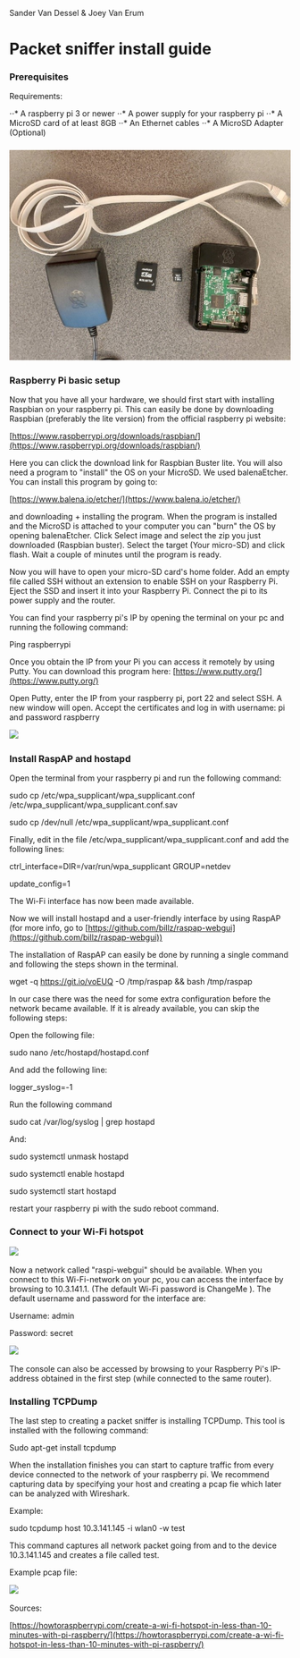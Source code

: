 Sander Van Dessel &amp; Joey Van Erum

# Packet sniffer install guide

### Prerequisites


Requirements:

⋅⋅* A raspberry pi 3 or newer
⋅⋅* A power supply for your raspberry pi
⋅⋅* A MicroSD card of at least 8GB
⋅⋅* An Ethernet cables
⋅⋅* A MicroSD Adapter (Optional)

###
<img src="images/1.jpg">

### Raspberry Pi basic setup

Now that you have all your hardware, we should first start with installing Raspbian on your raspberry pi. This can easily be done by downloading Raspbian (preferably the lite version) from the official raspberry pi website:

[https://www.raspberrypi.org/downloads/raspbian/](https://www.raspberrypi.org/downloads/raspbian/)

Here you can click the download link for Raspbian Buster lite. You will also need a program to &quot;install&quot; the OS on your MicroSD. We used balenaEtcher. You can install this program by going to:

[https://www.balena.io/etcher/](https://www.balena.io/etcher/)

and downloading + installing the program. When the program is installed and the MicroSD is attached to your computer you can &quot;burn&quot; the OS by opening balenaEtcher. Click Select image and select the zip you just downloaded (Raspbian buster). Select the target (Your micro-SD) and click flash. Wait a couple of minutes until the program is ready.

Now you will have to open your micro-SD card&#39;s home folder. Add an empty file called SSH without an extension to enable SSH on your Raspberry Pi. Eject the SSD and insert it into your Raspberry Pi. Connect the pi to its power supply and the router.

You can find your raspberry pi&#39;s IP by opening the terminal on your pc and running the following command:

Ping raspberrypi

Once you obtain the IP from your Pi you can access it remotely by using Putty. You can download this program here: [https://www.putty.org/](https://www.putty.org/)

Open Putty, enter the IP from your raspberry pi, port 22 and select SSH. A new window will open. Accept the certificates and log in with username: pi and password raspberry

![](RackMultipart20200514-4-8hvo28_html_d812119e994a22ba.png)

### Install RaspAP and hostapd

Open the terminal from your raspberry pi and run the following command:

sudo cp /etc/wpa\_supplicant/wpa\_supplicant.conf /etc/wpa\_supplicant/wpa\_supplicant.conf.sav

sudo cp /dev/null /etc/wpa\_supplicant/wpa\_supplicant.conf

Finally, edit in the file /etc/wpa\_supplicant/wpa\_supplicant.conf and add the following lines:

ctrl\_interface=DIR=/var/run/wpa\_supplicant GROUP=netdev

update\_config=1

The Wi-Fi interface has now been made available.

Now we will install hostapd and a user-friendly interface by using RaspAP (for more info, go to [https://github.com/billz/raspap-webgui](https://github.com/billz/raspap-webgui))

The installation of RaspAP can easily be done by running a single command and following the steps shown in the terminal.

wget -q https://git.io/voEUQ -O /tmp/raspap &amp;&amp; bash /tmp/raspap

In our case there was the need for some extra configuration before the network became available. If it is already available, you can skip the following steps:

Open the following file:

sudo nano /etc/hostapd/hostapd.conf

And add the following line:

logger\_syslog=-1

Run the following command

sudo cat /var/log/syslog | grep hostapd

And:

sudo systemctl unmask hostapd

sudo systemctl enable hostapd

sudo systemctl start hostapd

restart your raspberry pi with the sudo reboot command.

### Connect to your Wi-Fi hotspot

![](RackMultipart20200514-4-8hvo28_html_5119c5fb44cef39f.png)

Now a network called &quot;raspi-webgui&quot; should be available. When you connect to this Wi-Fi-network on your pc, you can access the interface by browsing to 10.3.141.1. (The default Wi-Fi password is ChangeMe ). The default username and password for the interface are:

Username: admin

Password: secret

![](RackMultipart20200514-4-8hvo28_html_b3d8cc99c74b3c90.png)

The console can also be accessed by browsing to your Raspberry Pi&#39;s IP-address obtained in the first step (while connected to the same router).

### Installing TCPDump

The last step to creating a packet sniffer is installing TCPDump. This tool is installed with the following command:

Sudo apt-get install tcpdump

When the installation finishes you can start to capture traffic from every device connected to the network of your raspberry pi. We recommend capturing data by specifying your host and creating a pcap fie which later can be analyzed with Wireshark.

Example:

sudo tcpdump host 10.3.141.145 -i wlan0 -w test

This command captures all network packet going from and to the device 10.3.141.145 and creates a file called test.

Example pcap file:

![](RackMultipart20200514-4-8hvo28_html_e437e6176dd8207d.png)

Sources:

[https://howtoraspberrypi.com/create-a-wi-fi-hotspot-in-less-than-10-minutes-with-pi-raspberry/](https://howtoraspberrypi.com/create-a-wi-fi-hotspot-in-less-than-10-minutes-with-pi-raspberry/)
